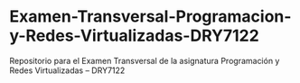 # Examen-Transversal-Programacion-y-Redes-Virtualizadas-DRY7122
Repositorio para el Examen Transversal de la asignatura Programación y Redes Virtualizadas – DRY7122
